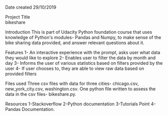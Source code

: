 Date created
29/10/2019

Project Title\
bikeshare

Introduction
This is part of Udacity Python foundation course that uses knowledge of Python's modules- Pandas and Numpy, to make sense of the bike sharing data provided, and answer relevant questions about it.

Features
1- An interactive experience with the prompt, asks user what data they would like to explore
2- Enables user to filter the data by month and day
3- Informs the user of various statistics based on filters provided by the user
4- If user chooses to, they are able to view raw data based on provided filters

Files used
Three csv files with data for three cities- chicago.csv, new_york_city.csv, washington.csv.
One python file written to assess the data in the csv files- bikeshare.py.

Resources
1-Stackoverflow
2-Python documentation
3-Tutorials Point
4-Pandas Documentation.


